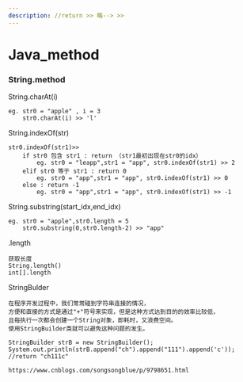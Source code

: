 ```yaml
---
description: //return >> 略--> >>
---
```


# Java\_method

### String.method

String.charAt\(i\)

```text
eg. str0 = "apple" , i = 3
    str0.charAt(i) >> 'l'
```

String.indexOf\(str\) 

```text
str0.indexOf(str1)>>
    if str0 包含 str1 : return （str1最初出现在str0的idx）
        eg. str0 = "leapp",str1 = "app", str0.indexOf(str1) >> 2
    elif str0 等于 str1 : return 0
        eg. str0 = "app",str1 = "app", str0.indexOf(str1) >> 0
    else : return -1
        eg. str0 = "app",str1 = "app", str0.indexOf(str1) >> -1
```

String.substring\(start\_idx,end\_idx\)

```text
eg. str0 = "apple",str0.length = 5
    str0.substring(0,str0.length-2) >> "app"
```

.length

```text
获取长度
String.length()
int[].length
```

StringBulder

```text
在程序开发过程中，我们常常碰到字符串连接的情况，
方便和直接的方式是通过"+"符号来实现，但是这种方式达到目的的效率比较低，
且每执行一次都会创建一个String对象，即耗时，又浪费空间。
使用StringBuilder类就可以避免这种问题的发生。

StringBuilder strB = new StringBuilder();
System.out.println(strB.append("ch").append("111").append('c'));
//return "ch111c"

https://www.cnblogs.com/songsongblue/p/9798651.html
```



